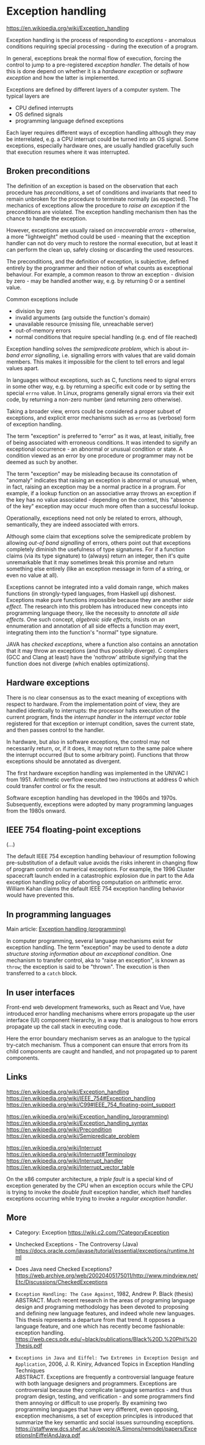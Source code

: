 # Exception handling

https://en.wikipedia.org/wiki/Exception_handling

Exception handling is the process of responding to *exceptions* - anomalous conditions requiring special processing - during the execution of a program.

In general, exceptions break the normal flow of execution, forcing the control to jump to a pre-registered *exception handler*. The details of how this is done depend on whether it is a *hardware exception* or *software exception* and how the latter is implemented.

Exceptions are defined by different layers of a computer system. 
The typical layers are
- CPU defined interrupts
- OS defined signals
- programming language defined exceptions

Each layer requires different ways of exception handling although they may be interrelated, e.g. a CPU interrupt could be turned into an OS signal. Some exceptions, especially hardware ones, are usually handled gracefully such that execution resumes where it was interrupted.

## Broken preconditions

The definition of an exception is based on the observation that each procedure has *preconditions*, a set of conditions and invariants that need to remain unbroken for the procedure to terminate normally (as expected). The mechanics of exceptions allow the procedure to *raise an exception* if the preconditions are violated. The exception handling mechanism then has the chance to handle the exception.

However, exceptions are usually raised on *irrecoverable errors* - otherwise, a more "lightweight" method could be used - meaning that the exception handler can not do very much to restore the normal execution, but at least it can perform the clean up, safely closing or discarding the used resources.

The preconditions, and the definition of exception, is subjective, defined entirely by the programmer and their notion of what counts as exceptional behaviour. For example, a common reason to throw an exception - division by zero - may be handled another way, e.g. by returning 0 or a sentinel value.

Common exceptions include
- division by zero
- invalid arguments (arg outside the function's domain)
- unavailable resource (missing file, unreachable server)
- out-of-memory errors
- normal conditions that require special handling (e.g. end of file reached)

Exception handling solves *the semipredicate problem*, which is about *in-band error signalling*, i.e. signalling errors with values that are valid domain members. This makes it impossible for the client to tell errors and legal values apart.

In languages without exceptions, such as C, functions need to signal errors in some other way, e.g. by returning a specific exit code or by setting the special `errno` value. In Linux, programs generally signal errors via their exit code, by returning a non-zero number (and returning zero otherwise).

Taking a broader view, errors could be considered a proper subset of exceptions, and explicit error mechanisms such as `errno` as (verbose) form of exception handling.

The term "exception" is preferred to "error" as it was, at least, initially, free of being associated with erroneous conditions. It was intended to signify an exceptional occurrence - an abnormal or unusual condition or state. A condition viewed as an error by one procedure or programmer may not be deemed as such by another.

The term "exception" may be misleading because its connotation of "anomaly" indicates that raising an exception is abnormal or unusual, when, in fact, raising an exception may be a normal practice in a program. For example, if a lookup function on an associative array throws an exception if the key has no value associated - depending on the context, this "absence of the key" exception may occur much more often than a successful lookup.

Operationally, exceptions need not only be related to errors, although, semantically, they are indeed associated with errors.

Although some claim that exceptions solve the semipredicate problem by allowing *out-of band signalling* of errors, others point out that exceptions completely diminish the usefulness of type signatures. For if a function claims (via its type signature) to (always) return an integer, then it's quite unremarkable that it may sometimes break this promise and return something else entirely (like an exception message in form of a string, or even no value at all).

Exceptions cannot be integrated into a valid domain range, which makes functions (in strongly-typed languages, from Haskell up) dishonest. Exceptions make pure functions impossible because they are another *side effect*. The research into this problem has introduced new concepts into programming language theory, like the necessity to *annotate all side effects*. One such concept, *algebraic side effects*, insists on an ennumeration and annotation of all side effects a function may exert, integrating them into the function's "normal" type signature.

JAVA has *checked exceptions*, where a function also contains an annotation that it may throw an exceptions (and thus possibly diverge). C compilers (GCC and Clang at least) have the 'nothrow' attribute signifying that the function does not diverge (which enables optimizations).

## Hardware exceptions

There is no clear consensus as to the exact meaning of exceptions with respect to hardware. From the implementation point of view, they are handled identically to interrupts: the processor halts execution of the current program, finds the *interrupt handler* in the *interrupt vector table* registered for that exception or interrupt condition, saves the current state, and then passes control to the handler.

In hardware, but also in software exceptions, the control may not necessarily return, or, if it does, it may not return to the same palce where the interrupt occurred (but to some arbitrary point). Functions that throw exceptions should be annotated as divergent.

The first hardware exception handling was implemented in the UNIVAC I from 1951. Arithmetic overflow executed two instructions at address 0 which could transfer control or fix the result.

Software exception handling has developed in the 1960s and 1970s. Subsequently, exceptions were adopted by many programming languages from the 1980s onward.

## IEEE 754 floating-point exceptions

(...)

The default IEEE 754 exception handling behaviour of resumption following pre-substitution of a default value avoids the risks inherent in changing flow of program control on numerical exceptions. For example, the 1996 Cluster spacecraft launch ended in a catastrophic explosion due in part to the Ada exception handling policy of aborting computation on arithmetic error. William Kahan claims the default IEEE 754 exception handling behavior would have prevented this.

## In programming languages

Main article: [Exception handling (programming)](https://en.wikipedia.org/wiki/Exception_handling_(programming))

In computer programming, several language mechanisms exist for exception handling. The term "exception" may be used to denote a *data structure storing information about an exceptional condition*. One mechanism to transfer control, aka to "raise an exception", is known as `throw`; the exception is said to be "thrown". The execution is then transferred to a `catch` block.

## In user interfaces

Front-end web development frameworks, such as React and Vue, have introduced error handling mechanisms where errors propagate up the user interface (UI) component hierarchy, in a way that is analogous to how errors propagate up the call stack in executing code.

Here the error boundary mechanism serves as an analogue to the typical try-catch mechanism. Thus a component can ensure that errors from its child components are caught and handled, and not propagated up to parent components.

## Links

https://en.wikipedia.org/wiki/Exception_handling
https://en.wikipedia.org/wiki/IEEE_754#Exception_handling
https://en.wikipedia.org/wiki/C99#IEEE_754_floating-point_support

https://en.wikipedia.org/wiki/Exception_handling_(programming)
https://en.wikipedia.org/wiki/Exception_handling_syntax
https://en.wikipedia.org/wiki/Precondition
https://en.wikipedia.org/wiki/Semipredicate_problem

https://en.wikipedia.org/wiki/Interrupt
https://en.wikipedia.org/wiki/Interrupt#Terminology
https://en.wikipedia.org/wiki/Interrupt_handler
https://en.wikipedia.org/wiki/Interrupt_vector_table


On the x86 computer architecture, a *triple fault* is a special kind of exception generated by the CPU when an exception occurs while the CPU is trying to invoke the *double fault* exception handler, which itself handles exceptions occurring while trying to invoke a *regular exception handler*.


## More

* Category: Exception
https://wiki.c2.com/?CategoryException

* Unchecked Exceptions - The Controversy (Java)
https://docs.oracle.com/javase/tutorial/essential/exceptions/runtime.html

* Does Java need Checked Exceptions?
https://web.archive.org/web/20020405175011/http://www.mindview.net/Etc/Discussions/CheckedExceptions

* `Exception Handling: The Case Against`, 1982, Andrew P. Black (thesis)    
ABSTRACT. Much recent research in the areas of programing language design and programing methodology has been devoted to proposing and defining new language features, and indeed whole new languages. This thesis represents a departure from that trend. It opposes a language feature, and one which has recently become fashionable: exception handling.   
https://web.cecs.pdx.edu/~black/publications/Black%20D.%20Phil%20Thesis.pdf

* `Exceptions in Java and Eiffel: Two Extremes in Exception Design and Application`, 2006, J. R. Kiniry, Advanced Topics in Exception Handling Techniques    
ABSTRACT. Exceptions are frequently a controversial language feature with both language designers and programmers. Exceptions are controversial because they complicate language semantics - and thus program design, testing, and verification - and some programmers find them annoying or difficult to use properly. By examining two programming languages that have very different, even opposing, exception mechanisms, a set of exception principles is introduced that summarize the key semantic and social issues surrounding exceptions.   
https://staffwww.dcs.shef.ac.uk/people/A.Simons/remodel/papers/ExceptionsInEiffelAndJava.pdf
